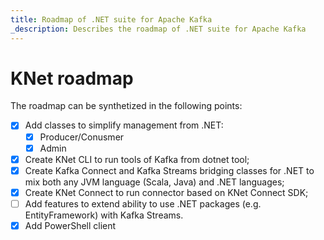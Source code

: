 ```yaml
---
title: Roadmap of .NET suite for Apache Kafka
_description: Describes the roadmap of .NET suite for Apache Kafka
---
```


# KNet roadmap

The roadmap can be synthetized in the following points:

* [X] Add classes to simplify management from .NET:
  * [X] Producer/Conusmer
  * [X] Admin

* [X] Create KNet CLI to run tools of Kafka from dotnet tool;
* [X] Create Kafka Connect and Kafka Streams bridging classes for .NET to mix both any JVM language (Scala, Java) and .NET languages;
* [X] Create KNet Connect to run connector based on KNet Connect SDK;
* [ ] Add features to extend ability to use .NET packages (e.g. EntityFramework) with Kafka Streams.
* [X] Add PowerShell client
